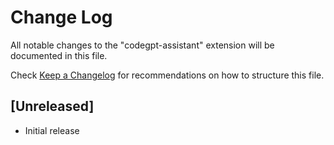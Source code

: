# Change Log

All notable changes to the "codegpt-assistant" extension will be documented in this file.

Check [Keep a Changelog](http://keepachangelog.com/) for recommendations on how to structure this file.

## [Unreleased]

- Initial release